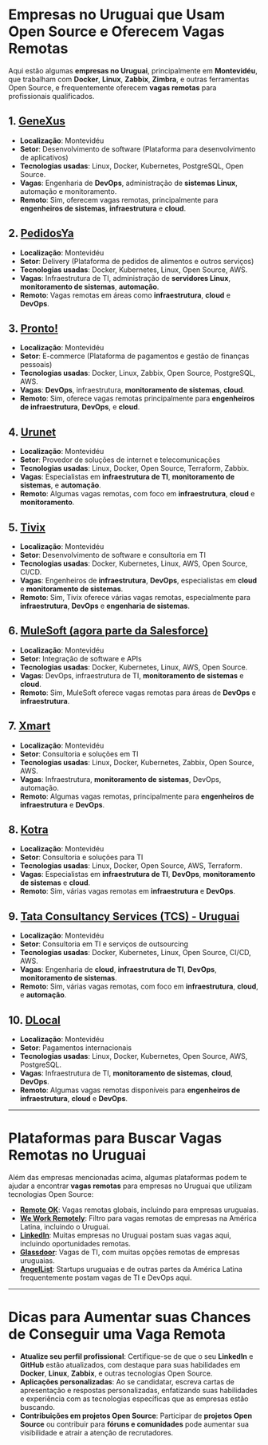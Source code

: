 # Empresas no Uruguai que Usam Open Source e Oferecem Vagas Remotas

Aqui estão algumas **empresas no Uruguai**, principalmente em **Montevidéu**, que trabalham com **Docker**, **Linux**, **Zabbix**, **Zimbra**, e outras ferramentas Open Source, e frequentemente oferecem **vagas remotas** para profissionais qualificados.

## 1. [GeneXus](https://www.genexus.com/pt/carreiras)
- **Localização**: Montevidéu
- **Setor**: Desenvolvimento de software (Plataforma para desenvolvimento de aplicativos)
- **Tecnologias usadas**: Linux, Docker, Kubernetes, PostgreSQL, Open Source.
- **Vagas**: Engenharia de **DevOps**, administração de **sistemas Linux**, automação e monitoramento.
- **Remoto**: Sim, oferecem vagas remotas, principalmente para **engenheiros de sistemas**, **infraestrutura** e **cloud**.

## 2. [PedidosYa](https://www.pedidosya.com.uy/)
- **Localização**: Montevidéu
- **Setor**: Delivery (Plataforma de pedidos de alimentos e outros serviços)
- **Tecnologias usadas**: Docker, Kubernetes, Linux, Open Source, AWS.
- **Vagas**: Infraestrutura de TI, administração de **servidores Linux**, **monitoramento de sistemas**, **automação**.
- **Remoto**: Vagas remotas em áreas como **infraestrutura**, **cloud** e **DevOps**.

## 3. [Pronto!](https://www.pronto.com.uy/)
- **Localização**: Montevidéu
- **Setor**: E-commerce (Plataforma de pagamentos e gestão de finanças pessoais)
- **Tecnologias usadas**: Docker, Linux, Zabbix, Open Source, PostgreSQL, AWS.
- **Vagas**: **DevOps**, infraestrutura, **monitoramento de sistemas**, **cloud**.
- **Remoto**: Sim, oferece vagas remotas principalmente para **engenheiros de infraestrutura**, **DevOps**, e **cloud**.

## 4. [Urunet](https://www.urunet.com/)
- **Localização**: Montevidéu
- **Setor**: Provedor de soluções de internet e telecomunicações
- **Tecnologias usadas**: Linux, Docker, Open Source, Terraform, Zabbix.
- **Vagas**: Especialistas em **infraestrutura de TI**, **monitoramento de sistemas**, e **automação**.
- **Remoto**: Algumas vagas remotas, com foco em **infraestrutura**, **cloud** e **monitoramento**.

## 5. [Tivix](https://www.tivix.com/)
- **Localização**: Montevidéu
- **Setor**: Desenvolvimento de software e consultoria em TI
- **Tecnologias usadas**: Docker, Kubernetes, Linux, AWS, Open Source, CI/CD.
- **Vagas**: Engenheiros de **infraestrutura**, **DevOps**, especialistas em **cloud** e **monitoramento de sistemas**.
- **Remoto**: Sim, Tivix oferece várias vagas remotas, especialmente para **infraestrutura**, **DevOps** e **engenharia de sistemas**.

## 6. [MuleSoft (agora parte da Salesforce)](https://www.mulesoft.com/)
- **Localização**: Montevidéu
- **Setor**: Integração de software e APIs
- **Tecnologias usadas**: Docker, Kubernetes, Linux, AWS, Open Source.
- **Vagas**: DevOps, infraestrutura de TI, **monitoramento de sistemas** e **cloud**.
- **Remoto**: Sim, MuleSoft oferece vagas remotas para áreas de **DevOps** e **infraestrutura**.

## 7. [Xmart](https://www.xmart.com.uy/)
- **Localização**: Montevidéu
- **Setor**: Consultoria e soluções em TI
- **Tecnologias usadas**: Linux, Docker, Kubernetes, Zabbix, Open Source, AWS.
- **Vagas**: Infraestrutura, **monitoramento de sistemas**, DevOps, automação.
- **Remoto**: Algumas vagas remotas, principalmente para **engenheiros de infraestrutura** e **DevOps**.

## 8. [Kotra](https://www.kotra.com.uy/)
- **Localização**: Montevidéu
- **Setor**: Consultoria e soluções para TI
- **Tecnologias usadas**: Linux, Docker, Open Source, AWS, Terraform.
- **Vagas**: Especialistas em **infraestrutura de TI**, **DevOps**, **monitoramento de sistemas** e **cloud**.
- **Remoto**: Sim, várias vagas remotas em **infraestrutura** e **DevOps**.

## 9. [Tata Consultancy Services (TCS) - Uruguai](https://www.tcs.com/)
- **Localização**: Montevidéu
- **Setor**: Consultoria em TI e serviços de outsourcing
- **Tecnologias usadas**: Docker, Kubernetes, Linux, Open Source, CI/CD, AWS.
- **Vagas**: Engenharia de **cloud**, **infraestrutura de TI**, **DevOps**, **monitoramento de sistemas**.
- **Remoto**: Sim, várias vagas remotas, com foco em **infraestrutura**, **cloud**, e **automação**.

## 10. [DLocal](https://www.dlocal.com/)
- **Localização**: Montevidéu
- **Setor**: Pagamentos internacionais
- **Tecnologias usadas**: Linux, Docker, Kubernetes, Open Source, AWS, PostgreSQL.
- **Vagas**: Infraestrutura de TI, **monitoramento de sistemas**, **cloud**, **DevOps**.
- **Remoto**: Algumas vagas remotas disponíveis para **engenheiros de infraestrutura**, **cloud** e **DevOps**.

---

# Plataformas para Buscar Vagas Remotas no Uruguai

Além das empresas mencionadas acima, algumas plataformas podem te ajudar a encontrar **vagas remotas** para empresas no Uruguai que utilizam tecnologias Open Source:

- **[Remote OK](https://remoteok.io/)**: Vagas remotas globais, incluindo para empresas uruguaias.
- **[We Work Remotely](https://weworkremotely.com/)**: Filtro para vagas remotas de empresas na América Latina, incluindo o Uruguai.
- **[LinkedIn](https://www.linkedin.com/jobs/)**: Muitas empresas no Uruguai postam suas vagas aqui, incluindo oportunidades remotas.
- **[Glassdoor](https://www.glassdoor.com.br/Empregos/index.htm)**: Vagas de TI, com muitas opções remotas de empresas uruguaias.
- **[AngelList](https://angel.co/jobs)**: Startups uruguaias e de outras partes da América Latina frequentemente postam vagas de TI e DevOps aqui.

---

# Dicas para Aumentar suas Chances de Conseguir uma Vaga Remota

- **Atualize seu perfil profissional**: Certifique-se de que o seu **LinkedIn** e **GitHub** estão atualizados, com destaque para suas habilidades em **Docker**, **Linux**, **Zabbix**, e outras tecnologias Open Source.
- **Aplicações personalizadas**: Ao se candidatar, escreva cartas de apresentação e respostas personalizadas, enfatizando suas habilidades e experiência com as tecnologias específicas que as empresas estão buscando.
- **Contribuições em projetos Open Source**: Participar de **projetos Open Source** ou contribuir para **fóruns e comunidades** pode aumentar sua visibilidade e atrair a atenção de recrutadores.

